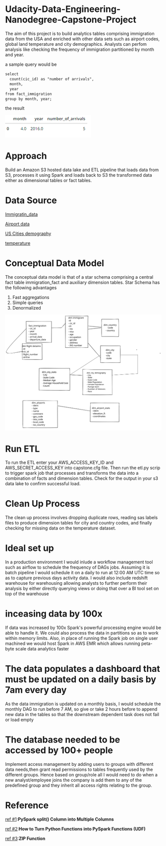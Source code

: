 # Udacity-Data-Engineering-Nanodegree-Capstone-Project
The aim of this project is to build analytics tables comprising immigration data from the USA and enriched with other data sets such as airport codes, global land temperature and city demographics. Analysts can perfom analysis like checking the frequency of immigration partitioned by month and year.

a sample query would be 

~~~~ 
select 
  count(cic_id) as "number of arrivals", 
  month, 
  year
from fact_immigration
group by month, year;
~~~~

the result 

![alt text](https://github.com/TitoLulu/Udacity-Data-Engineering-Nanodegree-Capstone-Project/blob/main/images/analysis_result.PNG?raw=true)

# Approach 
Build an Amazon S3 hosted data lake and ETL pipeline that loads data from S3, processes it using Spark and loads back to S3 the transformed data either as dimensional tables or fact tables.

# Data Source 

[Immigratin_data]( https://www.trade.gov/national-travel-and-tourism-office)

[Airport data](https://datahub.io/core/airport-codes#data)

[US Cities demography](https://public.opendatasoft.com/explore/dataset/us-cities-demographics/export/)

[temperature](https://www.kaggle.com/berkeleyearth/climate-change-earth-surface-temperature-data)

# Conceptual Data Model 

The conceptual data model is that of a star schema comprising a central fact table immigration_fact and auxiliary dimension  tables. Star Schema has the following advantages 
<ol>
 <li>Fast aggregations</li>
 <li>Simple queries</li>
 <li>Denormalized</li>
</ol>

![alt text](https://github.com/TitoLulu/Udacity-Data-Engineering-Nanodegree-Capstone-Project/blob/main/images/conceptual_model.svg?raw=true)

# Run ETL 

To run the ETL enter your AWS_ACCESS_KEY_ID and AWS_SECRET_ACCESS_KEY into capstone.cfg file. Then run the etl.py scrip to trigger spark job that processes and transforms the data into a combination of facts and dimension tables. Check for the output in your s3 data lake to confirm successful load. 

# Clean Up Process

The clean up process involves dropping duplicate rows, reading sas labels files to produce dimension tables for city and country codes, and finally checking for missing data on the temperature dataset. 

# Ideal set up

In a production environment I would inlude a workflow management tool such as airflow to schedule the frequency of DAGs jobs. Assuming it is batch pipeline I would schedule it on a daily to run at 12:00 AM UTC time so as to capture previous days activity data. I would also include redshift warehouse for warehousing allowing analysts to further perform their analysis by either directly querying views or doing that over a BI tool set on top of the warehouse

# inceasing data by 100x
If data was increased by 100x Spark's powerful processing engine would be able to handle it. We could also process the data in partitions so as to work within memory limits. Also, in place of running the Spark job on single user machined we would host Spark in AWS EMR which allows running peta-byte scale data analytics faster

# The data populates a dashboard that must be updated on a daily basis by 7am every day

 As the data immigration is updated on a monthly basis, I would schedule the monthly DAG to run before 7 AM, so give or take 2 hours before to append new data in the tables so that the downstream dependent task does not fail or load empty

# The database needed to be accessed by 100+ people

Implement access management by adding users to groups with different data needs,then grant read permissions to tables frequently used by the different groups. Hence based on group/role all I would need to do when a new analyst/employee joins the company is add them to any of the predefined group and they inherit all access rights relating to the group.

# Reference
[ref #1](https://sparkbyexamples.com/pyspark/pyspark-split-dataframe-column-into-multiple-columns/):**PySpark split() Column into Multiple Columns**

[ref #2](https://changhsinlee.com/pyspark-udf/):**How to Turn Python Functions into PySpark Functions (UDF)**

[ref #3](https://realpython.com/python-zip-function/):**ZIP Function**



